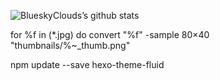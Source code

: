 ![BlueskyClouds’s github stats](https://github-readme-stats.vercel.app/api?username=ojdev&show_icons=true&theme=merko)

for %f in (*.jpg) do convert "%f" -sample 80×40 "thumbnails/%~_thumb.png"

npm update --save hexo-theme-fluid
